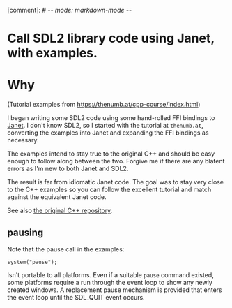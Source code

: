 
[comment]: # -*- mode: markdown-mode -*-
# Call SDL2 library code using Janet, with examples.

# Why

(Tutorial examples from https://thenumb.at/cpp-course/index.html)

I began writing some SDL2 code using some hand-rolled FFI bindings to
[Janet](https://janet-lang.org/). I don't know SDL2, so I started with
the tutorial at `thenumb.at`, converting the examples into Janet and
expanding the FFI bindings as necessary.

The examples intend to stay true to the original C++ and should be
easy enough to follow along between the two. Forgive me if there are
any blatent errors as I'm new to both Janet and SDL2.

The result is far from idiomatic Janet code. The goal was to stay very
close to the C++ examples so you can follow the excellent tutorial and
match against the equivalent Janet code.

See also [the original C++
repository](https://github.com/TheNumbat/cpp-course).


## pausing

Note that the pause call in the examples:

```
system("pause");
```

Isn't portable to all platforms. Even if a suitable `pause` command
existed, some platforms require a run through the event loop to show
any newly created windows. A replacement pause mechanism is provided
that enters the event loop until the SDL_QUIT event occurs.
